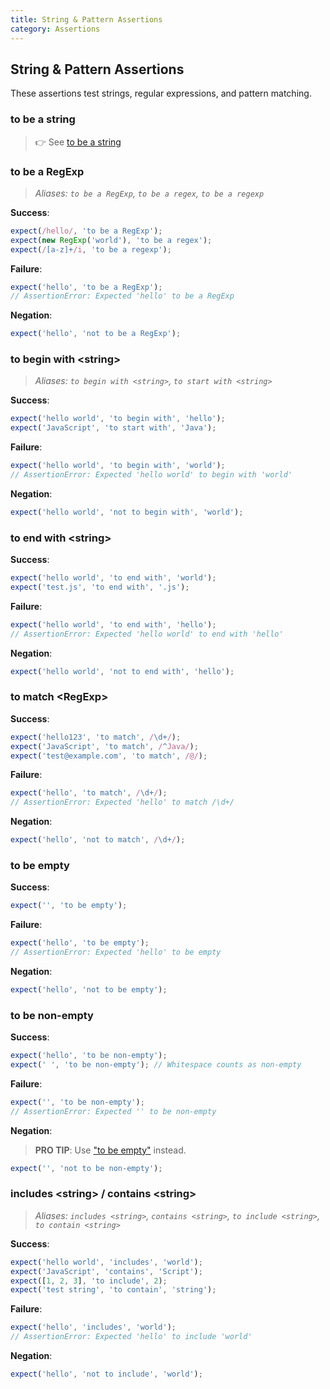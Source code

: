 ```yaml
---
title: String & Pattern Assertions
category: Assertions
---
```


## String & Pattern Assertions

These assertions test strings, regular expressions, and pattern matching.

### to be a string

> 👉 See [to be a string](primitives.md#to-be-a-string)

### to be a RegExp

> _Aliases: `to be a RegExp`, `to be a regex`, `to be a regexp`_

**Success**:

```js
expect(/hello/, 'to be a RegExp');
expect(new RegExp('world'), 'to be a regex');
expect(/[a-z]+/i, 'to be a regexp');
```

**Failure**:

```js
expect('hello', 'to be a RegExp');
// AssertionError: Expected 'hello' to be a RegExp
```

**Negation**:

```js
expect('hello', 'not to be a RegExp');
```

### to begin with &lt;string&gt;

> _Aliases: `to begin with <string>`, `to start with <string>`_

**Success**:

```js
expect('hello world', 'to begin with', 'hello');
expect('JavaScript', 'to start with', 'Java');
```

**Failure**:

```js
expect('hello world', 'to begin with', 'world');
// AssertionError: Expected 'hello world' to begin with 'world'
```

**Negation**:

```js
expect('hello world', 'not to begin with', 'world');
```

### to end with &lt;string&gt;

**Success**:

```js
expect('hello world', 'to end with', 'world');
expect('test.js', 'to end with', '.js');
```

**Failure**:

```js
expect('hello world', 'to end with', 'hello');
// AssertionError: Expected 'hello world' to end with 'hello'
```

**Negation**:

```js
expect('hello world', 'not to end with', 'hello');
```

### to match &lt;RegExp&gt;

**Success**:

```js
expect('hello123', 'to match', /\d+/);
expect('JavaScript', 'to match', /^Java/);
expect('test@example.com', 'to match', /@/);
```

**Failure**:

```js
expect('hello', 'to match', /\d+/);
// AssertionError: Expected 'hello' to match /\d+/
```

**Negation**:

```js
expect('hello', 'not to match', /\d+/);
```

### to be empty

**Success**:

```js
expect('', 'to be empty');
```

**Failure**:

```js
expect('hello', 'to be empty');
// AssertionError: Expected 'hello' to be empty
```

**Negation**:

```js
expect('hello', 'not to be empty');
```

### to be non-empty

**Success**:

```js
expect('hello', 'to be non-empty');
expect(' ', 'to be non-empty'); // Whitespace counts as non-empty
```

**Failure**:

```js
expect('', 'to be non-empty');
// AssertionError: Expected '' to be non-empty
```

**Negation**:

> **PRO TIP**: Use ["to be empty"](#to-be-empty) instead.

```js
expect('', 'not to be non-empty');
```

### includes &lt;string&gt; / contains &lt;string&gt;

> _Aliases: `includes <string>`, `contains <string>`, `to include <string>`, `to contain <string>`_

**Success**:

```js
expect('hello world', 'includes', 'world');
expect('JavaScript', 'contains', 'Script');
expect([1, 2, 3], 'to include', 2);
expect('test string', 'to contain', 'string');
```

**Failure**:

```js
expect('hello', 'includes', 'world');
// AssertionError: Expected 'hello' to include 'world'
```

**Negation**:

```js
expect('hello', 'not to include', 'world');
```
